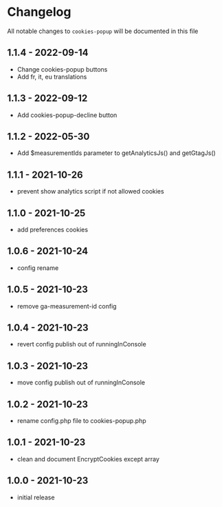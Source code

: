 # Changelog

All notable changes to `cookies-popup` will be documented in this file

## 1.1.4 - 2022-09-14

- Change cookies-popup buttons
- Add fr, it, eu translations

## 1.1.3 - 2022-09-12

- Add cookies-popup-decline button

## 1.1.2 - 2022-05-30

- Add $measurementIds parameter to getAnalyticsJs() and getGtagJs()

## 1.1.1 - 2021-10-26

- prevent show analytics script if not allowed cookies

## 1.1.0 - 2021-10-25

- add preferences cookies

## 1.0.6 - 2021-10-24

- config rename

## 1.0.5 - 2021-10-23

- remove ga-measurement-id config

## 1.0.4 - 2021-10-23

- revert config publish out of runningInConsole

## 1.0.3 - 2021-10-23

- move config publish out of runningInConsole

## 1.0.2 - 2021-10-23

- rename config.php file to cookies-popup.php

## 1.0.1 - 2021-10-23

- clean and document EncryptCookies except array

## 1.0.0 - 2021-10-23

- initial release
